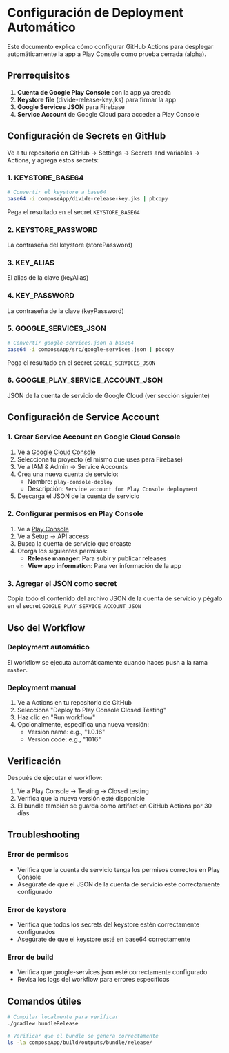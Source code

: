 # Configuración de Deployment Automático

Este documento explica cómo configurar GitHub Actions para desplegar automáticamente la app a Play Console como prueba cerrada (alpha).

## Prerrequisitos

1. **Cuenta de Google Play Console** con la app ya creada
2. **Keystore file** (divide-release-key.jks) para firmar la app
3. **Google Services JSON** para Firebase
4. **Service Account** de Google Cloud para acceder a Play Console

## Configuración de Secrets en GitHub

Ve a tu repositorio en GitHub → Settings → Secrets and variables → Actions, y agrega estos secrets:

### 1. KEYSTORE_BASE64
```bash
# Convertir el keystore a base64
base64 -i composeApp/divide-release-key.jks | pbcopy
```
Pega el resultado en el secret `KEYSTORE_BASE64`

### 2. KEYSTORE_PASSWORD
La contraseña del keystore (storePassword)

### 3. KEY_ALIAS
El alias de la clave (keyAlias)

### 4. KEY_PASSWORD
La contraseña de la clave (keyPassword)

### 5. GOOGLE_SERVICES_JSON
```bash
# Convertir google-services.json a base64
base64 -i composeApp/src/google-services.json | pbcopy
```
Pega el resultado en el secret `GOOGLE_SERVICES_JSON`

### 6. GOOGLE_PLAY_SERVICE_ACCOUNT_JSON
JSON de la cuenta de servicio de Google Cloud (ver sección siguiente)

## Configuración de Service Account

### 1. Crear Service Account en Google Cloud Console

1. Ve a [Google Cloud Console](https://console.cloud.google.com/)
2. Selecciona tu proyecto (el mismo que uses para Firebase)
3. Ve a IAM & Admin → Service Accounts
4. Crea una nueva cuenta de servicio:
   - Nombre: `play-console-deploy`
   - Descripción: `Service account for Play Console deployment`
5. Descarga el JSON de la cuenta de servicio

### 2. Configurar permisos en Play Console

1. Ve a [Play Console](https://play.google.com/console/)
2. Ve a Setup → API access
3. Busca la cuenta de servicio que creaste
4. Otorga los siguientes permisos:
   - **Release manager**: Para subir y publicar releases
   - **View app information**: Para ver información de la app

### 3. Agregar el JSON como secret

Copia todo el contenido del archivo JSON de la cuenta de servicio y pégalo en el secret `GOOGLE_PLAY_SERVICE_ACCOUNT_JSON`

## Uso del Workflow

### Deployment automático
El workflow se ejecuta automáticamente cuando haces push a la rama `master`.

### Deployment manual
1. Ve a Actions en tu repositorio de GitHub
2. Selecciona "Deploy to Play Console Closed Testing"
3. Haz clic en "Run workflow"
4. Opcionalmente, especifica una nueva versión:
   - Version name: e.g., "1.0.16"
   - Version code: e.g., "1016"

## Verificación

Después de ejecutar el workflow:

1. Ve a Play Console → Testing → Closed testing
2. Verifica que la nueva versión esté disponible
3. El bundle también se guarda como artifact en GitHub Actions por 30 días

## Troubleshooting

### Error de permisos
- Verifica que la cuenta de servicio tenga los permisos correctos en Play Console
- Asegúrate de que el JSON de la cuenta de servicio esté correctamente configurado

### Error de keystore
- Verifica que todos los secrets del keystore estén correctamente configurados
- Asegúrate de que el keystore esté en base64 correctamente

### Error de build
- Verifica que google-services.json esté correctamente configurado
- Revisa los logs del workflow para errores específicos

## Comandos útiles

```bash
# Compilar localmente para verificar
./gradlew bundleRelease

# Verificar que el bundle se genera correctamente
ls -la composeApp/build/outputs/bundle/release/
``` 